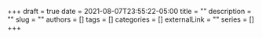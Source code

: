 +++ 
draft = true
date = 2021-08-07T23:55:22-05:00
title = ""
description = ""
slug = ""
authors = []
tags = []
categories = []
externalLink = ""
series = []
+++
